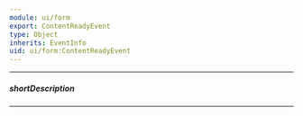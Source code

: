 ```yaml
---
module: ui/form
export: ContentReadyEvent
type: Object
inherits: EventInfo
uid: ui/form:ContentReadyEvent
---
```

---
##### shortDescription
<!-- Description goes here -->

---
<!-- Description goes here -->